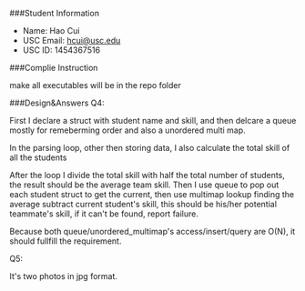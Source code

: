 ###Student Information
  + Name: Hao Cui
  + USC Email: hcui@usc.edu
  + USC ID: 1454367516

###Complie Instruction

make 
all executables will be in the repo folder

###Design&Answers
Q4:

First I declare a struct with student name and skill, and then delcare a queue mostly for remeberming order and also a unordered multi map.

In the parsing loop, other then storing data, I also calculate the total skill of all the students

After the loop I divide the total skill with half the total number of students, the result should be the average team skill. Then I use queue to pop out each student struct to get the current, then use multimap lookup finding the average subtract current student's skill, this should be his/her potential teammate's skill, if it can't be found, report failure.

Because both queue/unordered_multimap's access/insert/query are O(N), it should fullfill the requirement.

Q5:

It's two photos in jpg format.
